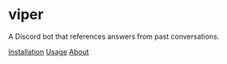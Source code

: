 # viper

A Discord bot that references answers from past conversations.

[Installation](installation.md)
[Usage](usage.md)
[About](about.md)